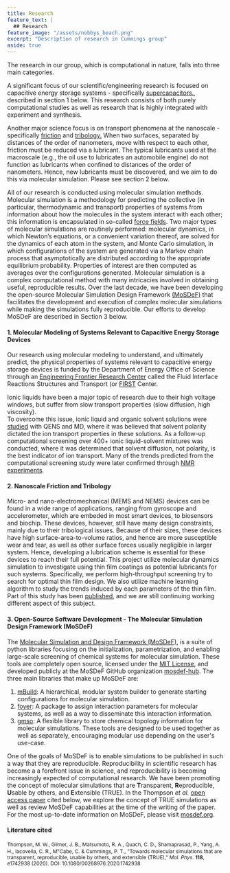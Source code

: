 ```yaml
---
title: Research
feature_text: |
  ## Research
feature_image: "/assets/nobbys_beach.png"
excerpt: "Description of research in Cummings group"
aside: true
---
```


The research in our group, which is computational in nature, falls into three main categories.

A significant focus of our scientific/engineering research is focused on capacitive energy storage systems - specifically [supercapacitors.](https://en.wikipedia.org/wiki/Supercapacitor "supercapacitors."), described in section 1 below. This research consists of both purely computational studies as well as research that is highly integrated with experiment and synthesis. 

Another major science focus is on transport phenomena at the nanoscale - specifically [friction](https://en.wikipedia.org/wiki/Friction "friction") and [tribology.](https://en.wikipedia.org/wiki/Tribology "tribology.") When two surfaces, separated by distances of the order of nanometers, move with respect to each other, friction must be reduced via a lubricant. The typical lubricants used at the macroscale (e.g., the oil use to lubricates an automobile engine) do not function as lubricants when confined to distances of the order of nanometers. Hence, new lubricants must be discovered, and we aim to do this via molecular simulation. Please see section 2 below. 

All of our research is conducted using molecular simulation methods. Molecular simulation is a methodology for predicting the collective (in particular, thermodynamic and transport) properties of systems from information about how the molecules in the system interact with each other; this information is encapsulated in so-called [force fields](https://en.wikipedia.org/wiki/Force_field_(chemistry) "force fields"). Two major types of molecular simulations are routinely performed: molecular dynamics, in which Newton’s equations, or a convenient variation thereof, are solved for the dynamics of each atom in the system, and Monte Carlo simulation, in which configurations of the system are generated via a Markov chain process that asymptotically are distributed according to the appropriate equilibrium probability. Properties of interest are then computed as averages over the configurations generated. Molecular simulation is a complex computational method with many intricacies involved in obtaining useful, reproducible results. Over the last decade, we have been developing the open-source Molecular Simulation Design Framework [(MoSDeF)](https://mosdef.orf "(MoSDeF)") that facilitates the development and execution of complex molecular simulations while making the simulations fully reproducible. Our efforts to develop MoSDeF are described in Section 3 below.

#### 1. Molecular Modeling of Systems Relevant to Capacitive Energy Storage Devices
Our research using molecular modeling to understand, and ultimately predict, the physical properties of systems relevant to capacitive energy storage devices is funded by the Department of Energy Office of Science through an [Engineering Frontier Research Center](https://www.energyfrontier.us "Energy Frontier Research Center") called the Fluid Interface Reactions Structures and Transport (or [FIRST](https://web.ornl.gov/sci/first/ "FIRST") Center.

Ionic liquids have been a major topic of research due to their high voltage windows, but suffer from slow transport properties (slow diffusion, high viscosity).  
To overcome this issue, ionic liquid and organic solvent solutions were [studied](https://pubs.acs.org/doi/abs/10.1021/acs.jpclett.6b02587) with QENS and MD, where it was believed that solvent polarity dictated the ion transport properties in these solutions.
As a follow-up computational screening over 400+ ionic liquid-solvent mixtures was conducted, where it was determined that solvent diffusion, not polarity, is the best indicator of ion transport.
Many of the trends predicted from the computational screening study were later confirmed through [NMR experiments](https://pubs.acs.org/doi/abs/10.1021/acs.jpcb.0c07582).

#### 2. Nanoscale Friction and Tribology
Micro- and nano-electromechanical (MEMS and NEMS) devices can be found in a wide range of applications, ranging from gyroscope and accelerometer, which are embeded in most smart devices, to biosensors and biochip. 
These devices, however, still have many design constraints, mainly due to their tribological issues. 
Because of their sizes, these devices have high surface-area-to-volume ratios, and hence are more susceptible wear and tear, as well as other surface forces usually negligible in larger system. 
Hence, developing a lubrication scheme is essential for these devices to reach their full potential.
This project utilize molecular dynamics simulation to investigate using thin film coatings as potential lubricants for such systems. 
Specifically, we perform high-throughput screening try to search for optimal thin film design. 
We also utilize machine learning algorithm to study the trends induced by each parameters of the thin film. 
Part of this study has been [published](https://pubs.acs.org/doi/abs/10.1021/acs.jctc.9b01183),  and we are still continuing working different aspect of this subject. 

#### 3. Open-Source Software Development - The Molecular Simulation Design Framework (MoSDeF)
The [Molecular Simulation and Design Framework (MoSDeF)](https://mosdef.org), is a suite of python libraries focusing on the initialization, parametrization, and enabling large-scale screening of chemical systems for molecular simulation.
These tools are completely open source, licensed under the [MIT License](https://opensource.org/licenses/MIT), and developed publicly at the MoSDeF GitHub organization [mosdef-hub](https://github.com/mosdef-hub).
The three main libraries that make up MoSDeF are:
  1. [mBuild](https://mbuild.mosdef.org): A hierarchical, modular system builder to generate starting configurations for molecular simulation.
  2. [foyer](https://foyer.mosdef.org): A package to assign interaction parameters for molecular systems, as well as a way to disseminate this interaction information.
  3. [gmso](https://gmso.mosdef.org): A flexible library to store chemical topology information for molecular simulations.
These tools are designed to be used together as well as separately, encouraging modular use depending on the user's use-case.

One of the goals of MoSDeF is to enable simulations to be published in such a way that they are reproducible. Reproducibility in scientific research has become a a forefront issue in science, and reproducibility is becoming increasingly expected of computational research. We have been promoting the concept of molecular simulations that are <b>T</b>ransparent, <b>R</b>eproducible, <b>U</b>sable by others, and <b>E</b>xtensible (TRUE). In the Thompson <i>et al.</i> [open access paper](https://www.tandfonline.com/doi/epub/10.1080/00268976.2020.1742938?needAccess=true "open access paper") cited below, we explore the concept of TRUE simulations as well as review MoSDeF capabilities at the time of the writing of the paper. For the most up-to-date information on MoSDeF, please visit [mosdef.org](https://mosdef.org "mosdef.org").

#### Literature cited
<small>Thompson, M. W., Gilmer, J. B., Matsumoto, R. A., Quach, C. D., Shamaprasad, P., Yang, A. H., Iacovella, C. R., M<sup STYLE="font-size:75%">c</sup>Cabe, C. & Cummings, P. T., "Towards molecular simulations that are transparent, reproducible, usable by others, and extensible (TRUE)," <i>Mol. Phys.</i> <b>118</b>, e1742938 (2020). DOI: 10.1080/00268976.2020.1742938<small>
